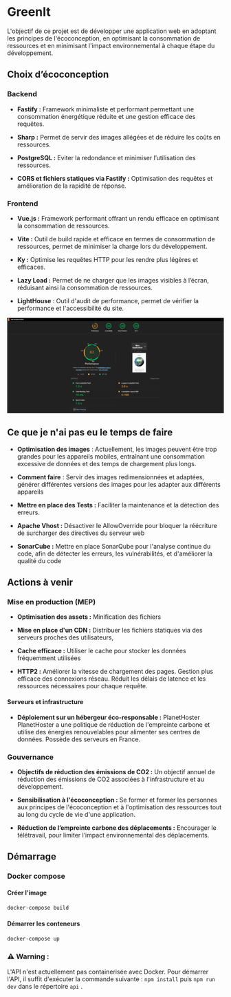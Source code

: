 # GreenIt
L'objectif de ce projet est de développer une application web en adoptant les principes de l'écoconception, en optimisant la consommation de ressources et en minimisant l'impact environnemental à chaque étape du développement.
## Choix d’écoconception

### Backend
- **Fastify :** Framework minimaliste et performant permettant une consommation énergétique réduite et une gestion efficace des requêtes.

- **Sharp :** Permet de servir des images allégées et de réduire les coûts en ressources.

- **PostgreSQL :** Eviter la redondance et minimiser l’utilisation des ressources.

- **CORS et fichiers statiques via Fastify :** Optimisation des requêtes et amélioration de la rapidité de réponse.

### Frontend

- **Vue.js :** Framework performant offrant un rendu efficace en optimisant la consommation de ressources.

- **Vite :** Outil de build rapide et efficace en termes de consommation de ressources, permet de minimiser la charge lors du développement.

- **Ky :** Optimise les requêtes HTTP pour les rendre plus légères et efficaces.

- **Lazy Load :** Permet de ne charger que les images visibles à l’écran, réduisant ainsi la consommation de ressources.

- **LightHouse** : Outil d'audit de performance, permet de vérifier la performance et l'accessibilité du site.

![Image du lightouse du projet](./lighthouse.png)

## Ce que je n'ai pas eu le temps de faire
- **Optimisation des images** : 
Actuellement, les images peuvent être trop grandes pour les appareils mobiles, entraînant une consommation excessive de données et des temps de chargement plus longs.

- **Comment faire** : Servir des images redimensionnées et adaptées, générer différentes versions des images pour les adapter aux différents appareils

- **Mettre en place des Tests :** Faciliter la maintenance et la détection des erreurs.

- **Apache Vhost :**  Désactiver le AllowOverride pour bloquer la réécriture
de surcharger des directives du serveur web

- **SonarCube :** Mettre en place SonarQube pour l'analyse continue du code, afin de détecter les erreurs, les vulnérabilités, et d'améliorer la qualité du code 
## Actions à venir

### Mise en production (MEP)
- **Optimisation des assets :**  Minification des fichiers  

- **Mise en place d'un CDN :** Distribuer les fichiers statiques via des serveurs proches des utilisateurs,

- **Cache efficace :** Utiliser le cache pour stocker les données fréquemment utilisées

- **HTTP2 :** Améliorer la vitesse de chargement des pages. Gestion plus efficace des connexions réseau. Réduit les délais de latence et les ressources nécessaires pour chaque requête.

#### Serveurs et infrastructure 
- **Déploiement sur un hébergeur éco-responsable :** PlanetHoster
PlanetHoster a une politique de réduction de l'empreinte carbone et utilise des énergies renouvelables pour alimenter ses centres de données. Possède des serveurs en France. 

### Gouvernance
- **Objectifs de réduction des émissions de CO2 :** 
 Un objectif annuel de réduction des émissions de CO2 associées à l'infrastructure et au développement.

- **Sensibilisation à l'écoconception :**
  Se former et former les personnes aux principes de l'écoconception et à l'optimisation des ressources tout au long du cycle de vie d'une application. 


- **Réduction de l’empreinte carbone des déplacements :**
  Encourager le télétravail, pour limiter l’impact environnemental des déplacements.



## Démarrage

### Docker compose
#### Créer l'image
```bash
docker-compose build
```
#### Démarrer les conteneurs
```bash
docker-compose up
```
### ⚠️ **Warning :**
L'API n'est actuellement pas containerisée avec Docker. Pour démarrer l'API, il suffit d'exécuter la commande suivante : `npm install` puis `npm run dev` dans le répertoire `api` .


